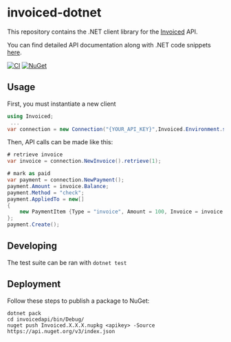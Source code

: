 # invoiced-dotnet

This repository contains the .NET client library for the [Invoiced](https://invoiced.com) API.

You can find detailed API documentation along with .NET code snippets [here](https://www.invoiced.com/resources/docs/api/?csharp).

[![CI](https://github.com/Invoiced/invoiced-dotnet/actions/workflows/ci.yml/badge.svg)](https://github.com/Invoiced/invoiced-dotnet/actions/workflows/ci.yml)
[![NuGet](https://img.shields.io/nuget/v/Invoiced.svg)](https://www.nuget.org/packages/Invoiced/)

## Usage

First, you must instantiate a new client

```c#
using Invoiced;
 ...
var connection = new Connection("{YOUR_API_KEY}",Invoiced.Environment.sandbox);
```

Then, API calls can be made like this:
```c#
# retrieve invoice
var invoice = connection.NewInvoice().retrieve(1);

# mark as paid
var payment = connection.NewPayment();
payment.Amount = invoice.Balance;
payment.Method = "check";
payment.AppliedTo = new[]
{
    new PaymentItem {Type = "invoice", Amount = 100, Invoice = invoice.Id}
};
payment.Create();
```

## Developing

The test suite can be ran with `dotnet test`

## Deployment

Follow these steps to publish a package to NuGet:

```
dotnet pack
cd invoicedapi/bin/Debug/
nuget push Invoiced.X.X.X.nupkg <apikey> -Source https://api.nuget.org/v3/index.json
```